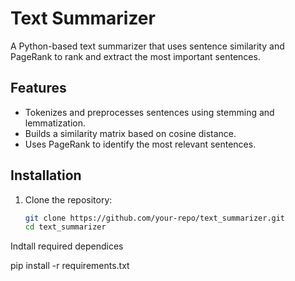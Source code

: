 # Text Summarizer

A Python-based text summarizer that uses sentence similarity and PageRank to rank and extract the most important sentences.

## Features
- Tokenizes and preprocesses sentences using stemming and lemmatization.
- Builds a similarity matrix based on cosine distance.
- Uses PageRank to identify the most relevant sentences.

## Installation
1. Clone the repository:
   ```bash
   git clone https://github.com/your-repo/text_summarizer.git
   cd text_summarizer

Indtall required dependices

pip install -r requirements.txt
